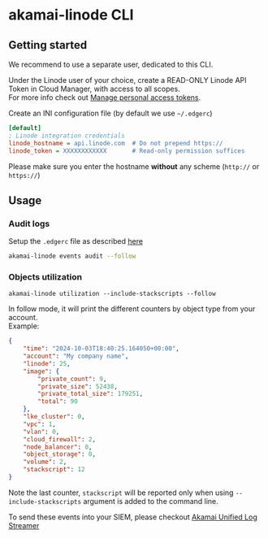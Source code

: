 # akamai-linode CLI

## Getting started

We recommend to use a separate user, dedicated to this CLI.

Under the Linode user of your choice, create a READ-ONLY Linode API Token in Cloud Manager, with access to all scopes.  
For more info check out [Manage personal access tokens](https://techdocs.akamai.com/cloud-computing/docs/manage-personal-access-tokens).

Create an INI configuration file (by default we use `~/.edgerc`)

```INI
[default]
; Linode integration credentials
linode_hostname = api.linode.com  # Do not prepend https://
linode_token = XXXXXXXXXXXX       # Read-only permission suffices
```

Please make sure you enter the hostname **without** any scheme (`http://` or `https://`)

## Usage

### Audit logs

Setup the `.edgerc` file as described [here](#authentication)
```bash
akamai-linode events audit --follow
```

### Objects utilization
```
akamai-linode utilization --include-stackscripts --follow
```

In follow mode, it will print the different counters by object type from your account.  
Example:
```json
{
    "time": "2024-10-03T18:40:25.164050+00:00", 
    "account": "My company name", 
    "linode": 25, 
    "image": {
        "private_count": 9,
        "private_size": 52438,
        "private_total_size": 179251,
        "total": 90
    },
    "lke_cluster": 0, 
    "vpc": 1, 
    "vlan": 0, 
    "cloud_firewall": 2, 
    "node_balancer": 0, 
    "object_storage": 0, 
    "volume": 2,
    "stackscript": 12
}
```

Note the last counter, `stackscript` will be reported only when using `--include-stackscripts` argument is added to the command line.

To send these events into your SIEM, please checkout [Akamai Unified Log Streamer](https://github.com/akamai/uls)
